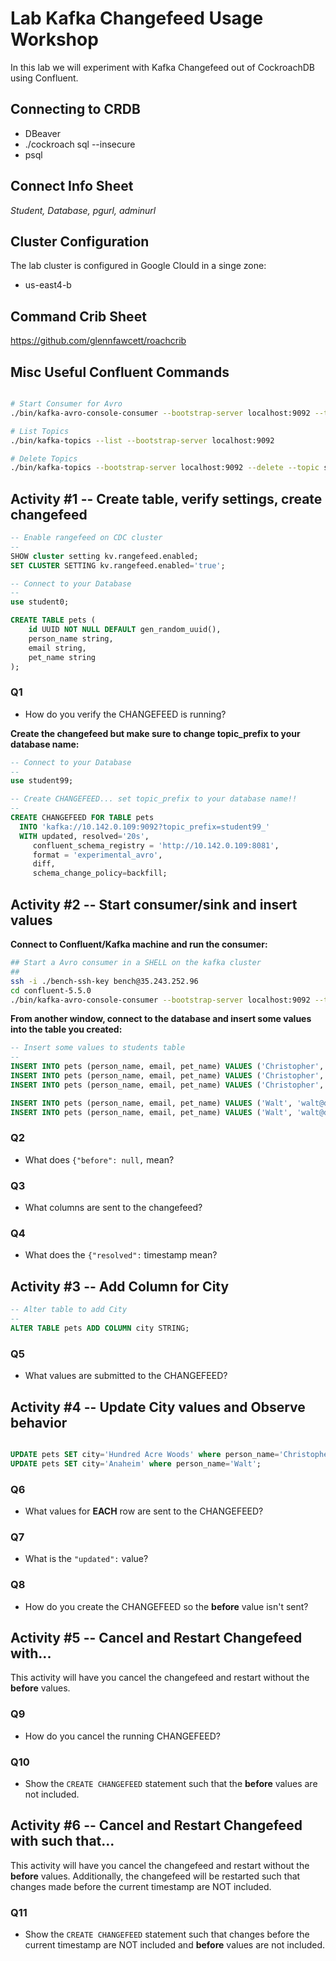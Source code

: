 # Lab Kafka Changefeed Usage Workshop

In this lab we will experiment with Kafka Changefeed out of CockroachDB using Confluent.


## Connecting to CRDB

* DBeaver
* ./cockroach sql --insecure
* psql

## Connect Info Sheet

*Student, Database, pgurl, adminurl*


## Cluster Configuration
The lab cluster is configured in Google Clould in a singe zone:

* us-east4-b


## Command Crib Sheet

https://github.com/glennfawcett/roachcrib


## Misc Useful Confluent Commands

```bash

# Start Consumer for Avro
./bin/kafka-avro-console-consumer --bootstrap-server localhost:9092 --topic student99_pets

# List Topics
./bin/kafka-topics --list --bootstrap-server localhost:9092

# Delete Topics
./bin/kafka-topics --bootstrap-server localhost:9092 --delete --topic student99_pets

```

## Activity #1 -- Create table, verify settings, create changefeed

```sql
-- Enable rangefeed on CDC cluster
--
SHOW cluster setting kv.rangefeed.enabled;
SET CLUSTER SETTING kv.rangefeed.enabled='true';

-- Connect to your Database
--
use student0;

CREATE TABLE pets (
    id UUID NOT NULL DEFAULT gen_random_uuid(),
    person_name string,
    email string,
    pet_name string 
);
```

### Q1
* How do you verify the CHANGEFEED is running?

**Create the changefeed but make sure to change topic_prefix to your database name:**
```sql
-- Connect to your Database
--
use student99;

-- Create CHANGEFEED... set topic_prefix to your database name!!
--
CREATE CHANGEFEED FOR TABLE pets
  INTO 'kafka://10.142.0.109:9092?topic_prefix=student99_'
  WITH updated, resolved='20s',
     confluent_schema_registry = 'http://10.142.0.109:8081',
     format = 'experimental_avro',
     diff,
     schema_change_policy=backfill;
```


## Activity #2 -- Start consumer/sink and insert values

**Connect to Confluent/Kafka machine and run the consumer:**
```bash
## Start a Avro consumer in a SHELL on the kafka cluster
##
ssh -i ./bench-ssh-key bench@35.243.252.96
cd confluent-5.5.0
./bin/kafka-avro-console-consumer --bootstrap-server localhost:9092 --topic student99_pets
```

**From another window, connect to the database and insert some values into the table you created:**
```sql
-- Insert some values to students table
--
INSERT INTO pets (person_name, email, pet_name) VALUES ('Christopher', 'crobin@100acrewoods.com', 'Pooh');	
INSERT INTO pets (person_name, email, pet_name) VALUES ('Christopher', 'crobin@100acrewoods.com', 'Tigger');	
INSERT INTO pets (person_name, email, pet_name) VALUES ('Christopher', 'crobin@100acrewoods.com', 'Piglet');	

INSERT INTO pets (person_name, email, pet_name) VALUES ('Walt', 'walt@disney.com', 'Mickey');	
INSERT INTO pets (person_name, email, pet_name) VALUES ('Walt', 'walt@disney.com', 'Minnie');	

```

### Q2
* What does `{"before": null,` mean?

### Q3
* What columns are sent to the changefeed?

### Q4
* What does the `{"resolved":` timestamp mean?

## Activity #3 -- Add Column for City

```sql
-- Alter table to add City
--
ALTER TABLE pets ADD COLUMN city STRING;

```

### Q5
* What values are submitted to the CHANGEFEED?


## Activity #4 -- Update City values and Observe behavior

```sql

UPDATE pets SET city='Hundred Acre Woods' where person_name='Christopher';
UPDATE pets SET city='Anaheim' where person_name='Walt';

```

### Q6
* What values for **EACH** row are sent to the CHANGEFEED?

### Q7
* What is the `"updated":` value?

### Q8
* How do you create the CHANGEFEED so the **before** value isn't sent?


## Activity #5 -- Cancel and Restart Changefeed with...

This activity will have you cancel the changefeed and restart without the **before** values. 

### Q9
* How do you cancel the running CHANGEFEED?

### Q10
* Show the `CREATE CHANGEFEED` statement such that the **before** values are not included.


## Activity #6 -- Cancel and Restart Changefeed with such that...

This activity will have you cancel the changefeed and restart without the **before** values.  Additionally, the changefeed will be restarted such that changes made before the current timestamp are NOT included.

### Q11
* Show the `CREATE CHANGEFEED` statement such that changes before the current timestamp are NOT included and **before** values are not included.






